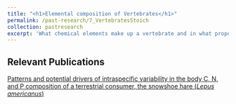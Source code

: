 ```yaml
---
title: "<h1>Elemental composition of Vertebrates</h1>"
permalink: /past-research/7_VertebratesStoich
collection: pastresearch
excerpt: 'What chemical elements make up a vertebrate and in what proportions? Working with theoretical, wildlife, and landscape ecologists, I studied the elemental composition of a small vertebrate and how it varies among individuals.'
---
```



## Relevant Publications
<a href="https://onlinelibrary.wiley.com/doi/full/10.1002/ece3.5880">Patterns and potential drivers of intraspecific variability in the body C, N, and P composition of a terrestrial consumer, the snowshoe hare (<i>Lepus americanus</i>)</a>
